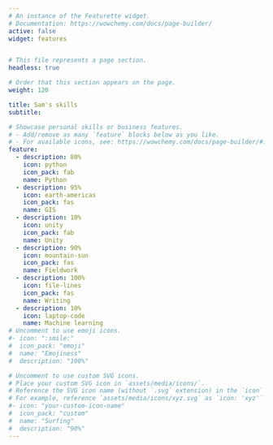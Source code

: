 ```yaml
---
# An instance of the Featurette widget.
# Documentation: https://wowchemy.com/docs/page-builder/
active: false
widget: features


# This file represents a page section.
headless: true

# Order that this section appears on the page.
weight: 120

title: Sam's skills
subtitle:

# Showcase personal skills or business features.
# - Add/remove as many `feature` blocks below as you like.
# - For available icons, see: https://wowchemy.com/docs/page-builder/#icons
feature:
  - description: 80%
    icon: python
    icon_pack: fab
    name: Python
  - description: 95%
    icon: earth-americas
    icon_pack: fas
    name: GIS
  - description: 10%
    icon: unity
    icon_pack: fab
    name: Unity
  - description: 90%
    icon: mountain-sun
    icon_pack: fas
    name: Fieldwork
  - description: 100%
    icon: file-lines
    icon_pack: fas
    name: Writing
  - description: 10%
    icon: laptop-code
    name: Machine learning
# Uncomment to use emoji icons.
#- icon: ":smile:"
#  icon_pack: "emoji"
#  name: "Emojiness"
#  description: "100%"

# Uncomment to use custom SVG icons.
# Place your custom SVG icon in `assets/media/icons/`.
# Reference the SVG icon name (without `.svg` extension) in the `icon` field.
# For example, reference `assets/media/icons/xyz.svg` as `icon: 'xyz'`
#- icon: "your-custom-icon-name"
#  icon_pack: "custom"
#  name: "Surfing"
#  description: "90%"
---
```

